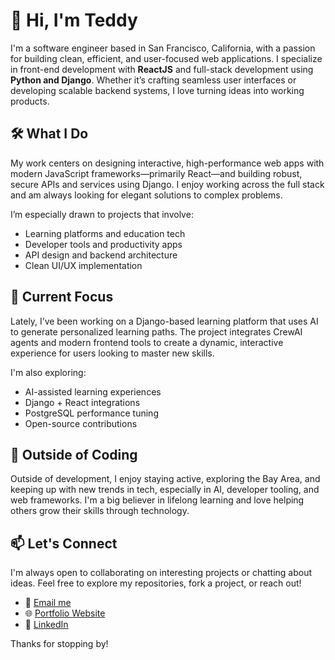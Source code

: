 # 👋 Hi, I'm Teddy

I'm a software engineer based in San Francisco, California, with a passion for building clean, efficient, and user-focused web applications. I specialize in front-end development with **ReactJS** and full-stack development using **Python and Django**. Whether it’s crafting seamless user interfaces or developing scalable backend systems, I love turning ideas into working products.

## 🛠 What I Do

My work centers on designing interactive, high-performance web apps with modern JavaScript frameworks—primarily React—and building robust, secure APIs and services using Django. I enjoy working across the full stack and am always looking for elegant solutions to complex problems.

I’m especially drawn to projects that involve:
- Learning platforms and education tech
- Developer tools and productivity apps
- API design and backend architecture
- Clean UI/UX implementation

## 🚀 Current Focus

Lately, I’ve been working on a Django-based learning platform that uses AI to generate personalized learning paths. The project integrates CrewAI agents and modern frontend tools to create a dynamic, interactive experience for users looking to master new skills.

I'm also exploring:
- AI-assisted learning experiences
- Django + React integrations
- PostgreSQL performance tuning
- Open-source contributions

## 🌱 Outside of Coding

Outside of development, I enjoy staying active, exploring the Bay Area, and keeping up with new trends in tech, especially in AI, developer tooling, and web frameworks. I'm a big believer in lifelong learning and love helping others grow their skills through technology.

## 📫 Let's Connect

I'm always open to collaborating on interesting projects or chatting about ideas. Feel free to explore my repositories, fork a project, or reach out!

- 📧 [Email me](mailto:ted.j.gallion@gmail.com)
- 🌐 [Portfolio Website](http://tedgallion.tech/)
- 💼 [LinkedIn](https://linkedin.com/in/teddygallion)

Thanks for stopping by!
